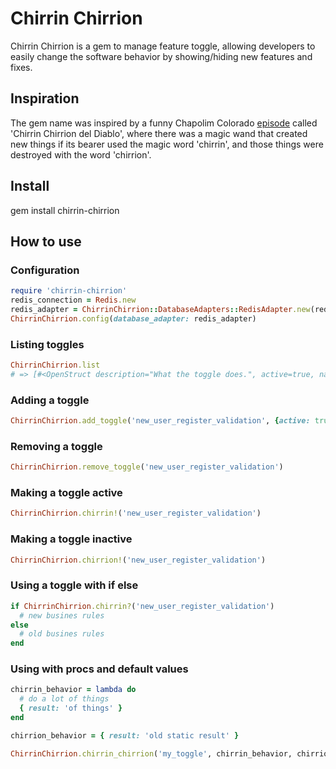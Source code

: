 # Chirrin Chirrion
Chirrin Chirrion is a gem to manage feature toggle, allowing developers to easily change the software behavior by showing/hiding new features and fixes.

## Inspiration
The gem name was inspired by a funny Chapolim Colorado [episode](https://youtu.be/dzgrex7g_zY) called 'Chirrin Chirrion del Diablo', where there was a magic wand that created new things if its bearer used the magic word 'chirrin', and those things were destroyed with the word 'chirrion'.

## Install

   gem install chirrin-chirrion

## How to use

### Configuration

```ruby
require 'chirrin-chirrion'
redis_connection = Redis.new
redis_adapter = ChirrinChirrion::DatabaseAdapters::RedisAdapter.new(redis_connection)
ChirrinChirrion.config(database_adapter: redis_adapter)
```

### Listing toggles

```ruby
ChirrinChirrion.list
# => [#<OpenStruct description="What the toggle does.", active=true, name="toggle_name">]
```

### Adding a toggle
```ruby
ChirrinChirrion.add_toggle('new_user_register_validation', {active: true, description: 'When this is active, gender, age and phone number are not required'})
```

### Removing a toggle
```ruby
ChirrinChirrion.remove_toggle('new_user_register_validation')
```

### Making a toggle active
```ruby
ChirrinChirrion.chirrin!('new_user_register_validation')
```

### Making a toggle inactive
```ruby
ChirrinChirrion.chirrion!('new_user_register_validation')
```

### Using a toggle with if else
```ruby
if ChirrinChirrion.chirrin?('new_user_register_validation')
  # new busines rules
else
  # old busines rules
end
```

### Using with procs and default values
```ruby
chirrin_behavior = lambda do
  # do a lot of things
  { result: 'of things' }
end

chirrion_behavior = { result: 'old static result' }

ChirrinChirrion.chirrin_chirrion('my_toggle', chirrin_behavior, chirrion_behavior)
```
